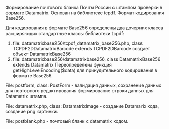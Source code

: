 Формирование почтового бланка Почты России с штампом проверки в формате Datamatrix.
Основан на библиотеке tcpdf. Формат кодирования Base256.

Для кодирования в формате Base256 определены два дочерних класса расширяющих стандартные классы
библиотеки tcpdf:
1. file: datamatrixbase256/tcpdf_datamatrix_base256.php, class TCPDF2DDatamatrixBarcode extends TCPDF2DBarcode
создает объект DatamatrixBase256
2. file: datamatrixbase256/datamatrixbase256, class DatamatrixBase256 extends Datamatrix 
Переопределена функция getHighLevelEncoding($data) для принудительного кодирования в формате Base256.

File: postform, class: PostForm - валидация данных, сохранение данных для повторного редактирования
формирование строки данных для Datamatrix штампа.

File: datamatrix.php, class: DatamatrixImage - создание Datamarix кода, создание png картинки.

File: postblank.php - почтовый бланк с datamatrix кодом.